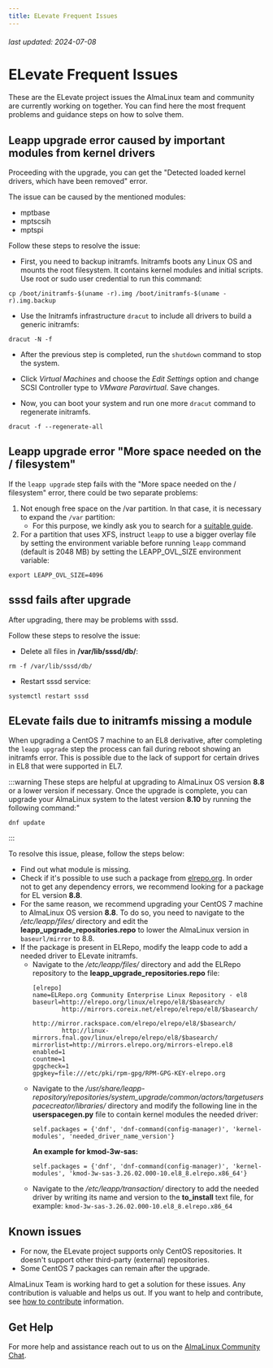 ```yaml
---
title: ELevate Frequent Issues
---
```


###### last updated: 2024-07-08

# ELevate Frequent Issues

These are the ELevate project issues the AlmaLinux team and community are currently working on together. You can find here the most frequent problems and guidance steps on how to solve them.

## Leapp upgrade error caused by important modules from kernel drivers

Proceeding with the upgrade, you can get the "Detected loaded kernel drivers, which have been removed" error. 

The issue can be caused by the mentioned modules: 
* mptbase
* mptscsih 
* mptspi

Follow these steps to resolve the issue:

* First, you need to backup initramfs. Initramfs boots any Linux OS and mounts the root filesystem. It contains kernel modules and initial scripts. Use root or sudo user credential to run this command:

```
cp /boot/initramfs-$(uname -r).img /boot/initramfs-$(uname -r).img.backup
```

* Use the Initramfs infrastructure `dracut` to include all drivers to build a generic initramfs:

```
dracut -N -f
```

* After the previous step is completed, run the `shutdown` command to stop the system. 

* Click *Virtual Machines* and choose the *Edit Settings* option and change SCSI Controller type to *VMware Paravirtual*. Save changes.

* Now, you can boot your system and run one more `dracut` command to regenerate initramfs. 

```
dracut -f --regenerate-all
```

## Leapp upgrade error "More space needed on the / filesystem"

If the `leapp upgrade` step fails with the "More space needed on the / filesystem" error, there could be two separate problems:
 1. Not enough free space on the /var partition. In that case, it is necessary to expand the `/var` partition:
    * For this purpose, we kindly ask you to search for a [suitable guide](https://docs.icdc.io/en/compute/faq/extenddisk/).
 2. For a partition that uses XFS, instruct `leapp` to use a bigger overlay file by setting the environment variable before running `leapp` command (default is 2048 MB) by setting the LEAPP_OVL_SIZE environment variable:

```
export LEAPP_OVL_SIZE=4096
```

## sssd fails after upgrade

After upgrading, there may be problems with sssd.

Follow these steps to resolve the issue:

* Delete all files in **/var/lib/sssd/db/**:

```
rm -f /var/lib/sssd/db/
```

* Restart sssd service: 

```
systemctl restart sssd
```

## ELevate fails due to initramfs missing a module

When upgrading a CentOS 7 machine to an EL8 derivative, after completing the `leapp upgrade` step the process can fail during reboot showing an initramfs error. This is possible due to the lack of support for certain drives in EL8 that were supported in EL7. 

:::warning
These steps are helpful at upgrading to AlmaLinux OS version **8.8** or a lower version if necessary. Once the upgrade is complete, you can upgrade your AlmaLinux system to the latest version **8.10** by running the following command:"
  ```
  dnf update
  ```
:::

To resolve this issue, please, follow the steps below: 
* Find out what module is missing. 
* Check if it's possible to use such a package from [elrepo.org](https://elrepo.org/wiki/doku.php?id=deviceids). In order not to get any dependency errors, we recommend looking for a package for EL version **8.8**. 
* For the same reason, we recommend upgrading your CentOS 7 machine to AlmaLinux OS version **8.8**. To do so, you need to navigate to the */etc/leapp/files/* directory and edit the **leapp_upgrade_repositories.repo** to lower the AlmaLinux version in `baseurl/mirror` to 8.8.
* If the package is present in ELRepo, modify the leapp code to add a needed driver to ELevate initramfs. 
    * Navigate to the */etc/leapp/files/* directory and add the ELRepo repository to the **leapp_upgrade_repositories.repo** file:
       ```
       [elrepo]
       name=ELRepo.org Community Enterprise Linux Repository - el8
       baseurl=http://elrepo.org/linux/elrepo/el8/$basearch/
               http://mirrors.coreix.net/elrepo/elrepo/el8/$basearch/
               http://mirror.rackspace.com/elrepo/elrepo/el8/$basearch/
               http://linux-mirrors.fnal.gov/linux/elrepo/elrepo/el8/$basearch/
       mirrorlist=http://mirrors.elrepo.org/mirrors-elrepo.el8
       enabled=1
       countme=1
       gpgcheck=1
       gpgkey=file:///etc/pki/rpm-gpg/RPM-GPG-KEY-elrepo.org
       ```
    * Navigate to the */usr/share/leapp-repository/repositories/system_upgrade/common/actors/targetuserspacecreator/libraries/* directory and modify the following line in the **userspacegen.py** file to contain kernel modules the needed driver: 
      ```
      self.packages = {'dnf', 'dnf-command(config-manager)', 'kernel-modules', 'needed_driver_name_version'}
      ```
      **An example for kmod-3w-sas:**
      ```
      self.packages = {'dnf', 'dnf-command(config-manager)', 'kernel-modules', 'kmod-3w-sas-3.26.02.000-10.el8_8.elrepo.x86_64'}
      ```
    * Navigate to the */etc/leapp/transaction/* directory to add the needed driver by writing its name and version to the **to_install** text file, for example: `kmod-3w-sas-3.26.02.000-10.el8_8.elrepo.x86_64`

## Known issues 

* For now, the ELevate project supports only CentOS repositories. It doesn't support other third-party (external) repositories.
* Some CentOS 7 packages can remain after the upgrade.

AlmaLinux Team is working hard to get a solution for these issues. Any contribution is valuable and helps us out. If you want to help and contribute, see [how to contribute](/elevate/#how-to-contribute) information. 

## Get Help 

For more help and assistance reach out to us on the [AlmaLinux Community Chat](https://chat.almalinux.org/almalinux/channels/migration).
